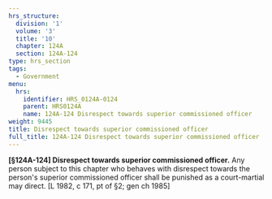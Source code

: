 ```yaml
---
hrs_structure:
  division: '1'
  volume: '3'
  title: '10'
  chapter: 124A
  section: 124A-124
type: hrs_section
tags:
  - Government
menu:
  hrs:
    identifier: HRS_0124A-0124
    parent: HRS0124A
    name: 124A-124 Disrespect towards superior commissioned officer
weight: 9445
title: Disrespect towards superior commissioned officer
full_title: 124A-124 Disrespect towards superior commissioned officer
---
```

**[§124A-124] Disrespect towards superior commissioned officer.** Any person subject to this chapter who behaves with disrespect towards the person's superior commissioned officer shall be punished as a court-martial may direct. [L 1982, c 171, pt of §2; gen ch 1985]